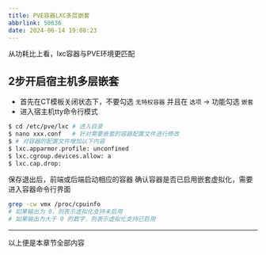 ```yaml
---
title: PVE容器LXC多层嵌套
abbrlink: 50636
date: 2024-06-14 19:08:23
---
```

从功耗比上看，lxc容器与PVE环境更匹配

## 2步开启宿主机多层嵌套

- 首先在CT模板关闭状态下，不要勾选 `无特权容器` 并且在 `选项`  → 功能勾选 `嵌套`
- 进入宿主机tty命令行模式

``` bash
$ cd /etc/pve/lxc # 进入目录
$ nano xxx.conf   # 针对需要嵌套的容器配置文件进行修改
$ # 对容器的配置文件增加以下内容
$ lxc.apparmor.profile: unconfined
$ lxc.cgroup.devices.allow: a
$ lxc.cap.drop:
```

保存退出后，前端或后端启动相应的容器
确认容器是否已启用嵌套虚拟化，需要进入容器命令行界面

``` bash
grep -cw vmx /proc/cpuinfo
# 如果输出为 0，则表示虚拟化支持未启用
# 如果输出为大于 0 的数字，则表示虚拟化支持已启用
``` 

----------
以上便是本章节全部内容